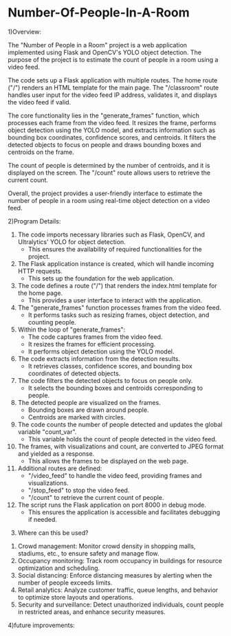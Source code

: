 # Number-Of-People-In-A-Room

 1)Overview:

The "Number of People in a Room" project is a web application implemented using Flask and OpenCV's YOLO object detection. The purpose of the project is to estimate the count of people in a room using a video feed. 

The code sets up a Flask application with multiple routes. The home route ("/") renders an HTML template for the main page. The "/classroom" route handles user input for the video feed IP address, validates it, and displays the video feed if valid.

The core functionality lies in the "generate_frames" function, which processes each frame from the video feed. It resizes the frame, performs object detection using the YOLO model, and extracts information such as bounding box coordinates, confidence scores, and centroids. It filters the detected objects to focus on people and draws bounding boxes and centroids on the frame.

The count of people is determined by the number of centroids, and it is displayed on the screen. The "/count" route allows users to retrieve the current count.

Overall, the project provides a user-friendly interface to estimate the number of people in a room using real-time object detection on a video feed.

2)Program Details:
1. The code imports necessary libraries such as Flask, OpenCV, and Ultralytics' YOLO for object detection.
   - This ensures the availability of required functionalities for the project.
2. The Flask application instance is created, which will handle incoming HTTP requests.
   - This sets up the foundation for the web application.
3. The code defines a route ("/") that renders the index.html template for the home page.
   - This provides a user interface to interact with the application.
4. The "generate_frames" function processes frames from the video feed.
   - It performs tasks such as resizing frames, object detection, and counting people.
5. Within the loop of "generate_frames":
   - The code captures frames from the video feed.
   - It resizes the frames for efficient processing.
   - It performs object detection using the YOLO model.
6. The code extracts information from the detection results.
   - It retrieves classes, confidence scores, and bounding box coordinates of detected objects.
7. The code filters the detected objects to focus on people only.
   - It selects the bounding boxes and centroids corresponding to people.
8. The detected people are visualized on the frames.
   - Bounding boxes are drawn around people.
   - Centroids are marked with circles.
9. The code counts the number of people detected and updates the global variable "count_var".
   - This variable holds the count of people detected in the video feed.
10. The frames, with visualizations and count, are converted to JPEG format and yielded as a response.
    - This allows the frames to be displayed on the web page.
11. Additional routes are defined:
    - "/video_feed" to handle the video feed, providing frames and visualizations.
    - "/stop_feed" to stop the video feed.
    - "/count" to retrieve the current count of people.
12. The script runs the Flask application on port 8000 in debug mode.
    - This ensures the application is accessible and facilitates debugging if needed.
   
3) Where can this be used?
1. Crowd management: Monitor crowd density in shopping malls, stadiums, etc., to ensure safety and manage flow.
2. Occupancy monitoring: Track room occupancy in buildings for resource optimization and scheduling.
3. Social distancing: Enforce distancing measures by alerting when the number of people exceeds limits.
4. Retail analytics: Analyze customer traffic, queue lengths, and behavior to optimize store layouts and operations.
5. Security and surveillance: Detect unauthorized individuals, count people in restricted areas, and enhance security measures.

4)future improvements:

